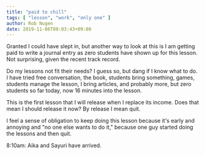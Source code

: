 ```yaml
---
title: "paid to chill"
tags: [ "lesson", "work", "only one" ]
author: Rob Nugen
date: 2019-11-06T08:03:43+09:00
---
```


Granted I could have slept in, but another way to look at this is I am
getting paid to write a journal entry as zero students have shown up
for this lesson.  Not surprising, given the recent track record.

Do my lessons not fit their needs?  I guess so, but dang if I know
what to do.  I have tried free conversation, the book, students bring
something, games, students manage the lesson, I bring articles, and
probably more, but zero students so far today, now 16 minutes into the
lesson.

This is the first lesson that I will release when I replace its
income.  Does that mean I should release it now?  By release I mean
quit.

I feel a sense of obligation to keep doing this lesson because it's
early and annoying and "no one else wants to do it," because one guy
started doing the lessons and then quit.

8:10am: Aika and Sayuri have arrived.

